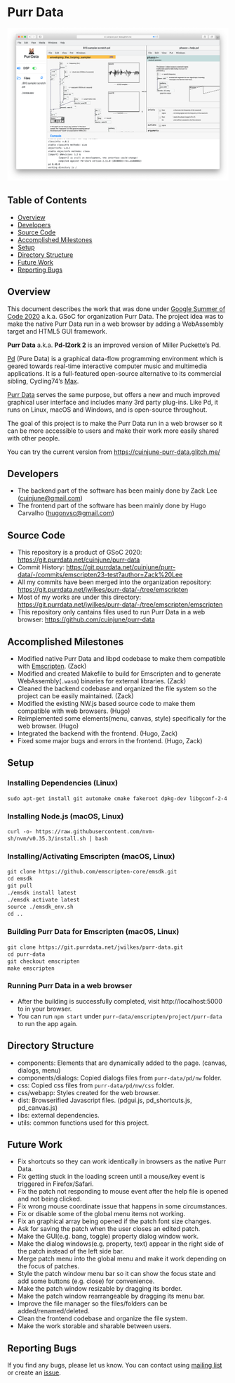 # Purr Data
<img src="screenshot.png" alt="screenshot" width="1000"/>

## Table of Contents
- [Overview](#overview)
- [Developers](#developers)
- [Source Code](#source-code)
- [Accomplished Milestones](#accomplished-milestones)
- [Setup](#setup)
- [Directory Structure](#directory-structure)
- [Future Work](#future-work)
- [Reporting Bugs](#reporting-bugs)

## Overview
This document describes the work that was done under [Google Summer of Code 2020](https://summerofcode.withgoogle.com/) a.k.a. GSoC for organization Purr Data. The project idea was to make the native Purr Data run in a web browser by adding a WebAssembly target and HTML5 GUI framework.

**Purr Data** a.k.a. **Pd-l2ork 2** is an improved version of Miller Puckette’s Pd.

[Pd](https://puredata.info/) (Pure Data) is a graphical data-flow programming environment which is geared towards real-time interactive computer music and multimedia applications. It is a full-featured open-source alternative to its commercial sibling, Cycling74’s [Max](https://cycling74.com/products/max-features).

[Purr Data](https://agraef.github.io/purr-data/) serves the same purpose, but offers a new and much improved graphical user interface and includes many 3rd party plug-ins. Like Pd, it runs on Linux, macOS and Windows, and is open-source throughout.

The goal of this project is to make the Purr Data run in a web browser so it can be more accessible to users and make their work more easily shared with other people.

You can try the current version from https://cuinjune-purr-data.glitch.me/

## Developers
- The backend part of the software has been mainly done by Zack Lee (cuinjune@gmail.com)
- The frontend part of the software has been mainly done by Hugo Carvalho (hugonvsc@gmail.com)

## Source Code
- This repository is a product of GSoC 2020: https://git.purrdata.net/cuinjune/purr-data
- Commit History: https://git.purrdata.net/cuinjune/purr-data/-/commits/emscripten23-test?author=Zack%20Lee
- All my commits have been merged into the organization repository: https://git.purrdata.net/jwilkes/purr-data/-/tree/emscripten
- Most of my works are under this directory: https://git.purrdata.net/jwilkes/purr-data/-/tree/emscripten/emscripten
- This repository only cantains files used to run Purr Data in a web browser: https://github.com/cuinjune/purr-data

## Accomplished Milestones
- Modified native Purr Data and libpd codebase to make them compatible with [Emscripten](https://emscripten.org/). (Zack)
- Modified and created Makefile to build for Emscripten and to generate WebAssembly(`.wasm`) binaries for external libraries. (Zack)
- Cleaned the backend codebase and organized the file system so the project can be easily maintained. (Zack)
- Modified the existing NW.js based source code to make them compatible with web browsers. (Hugo)
- Reimplemented some elements(menu, canvas, style) specifically for the web browser. (Hugo)
- Integrated the backend with the frontend. (Hugo, Zack)
- Fixed some major bugs and errors in the frontend. (Hugo, Zack)

## Setup

### Installing Dependencies (Linux)
```
sudo apt-get install git automake cmake fakeroot dpkg-dev libgconf-2-4
```

### Installing Node.js (macOS, Linux)
```
curl -o- https://raw.githubusercontent.com/nvm-sh/nvm/v0.35.3/install.sh | bash
```

### Installing/Activating Emscripten (macOS, Linux)
```
git clone https://github.com/emscripten-core/emsdk.git
cd emsdk
git pull
./emsdk install latest
./emsdk activate latest
source ./emsdk_env.sh
cd ..
```

### Building Purr Data for Emscripten (macOS, Linux)
```
git clone https://git.purrdata.net/jwilkes/purr-data.git
cd purr-data
git checkout emscripten
make emscripten
```

### Running Purr Data in a web browser
- After the building is successfully completed, visit http://localhost:5000 to in your browser.
- You can run `npm start` under `purr-data/emscripten/project/purr-data` to run the app again.

## Directory Structure
- components: Elements that are dynamically added to the page. (canvas, dialogs, menu)
- components/dialogs: Copied dialogs files from `purr-data/pd/nw` folder.
- css: Copied css files from `purr-data/pd/nw/css` folder.
- css/webapp: Styles created for the web browser.
- dist: Browserified Javascript files. (pdgui.js, pd_shortcuts.js, pd_canvas.js)
- libs: external dependencies.
- utils: common functions used for this project.

## Future Work
- Fix shortcuts so they can work identically in browsers as the native Purr Data.
- Fix getting stuck in the loading screen until a mouse/key event is triggered in Firefox/Safari.
- Fix the patch not responding to mouse event after the help file is opened and not being clicked.
- Fix wrong mouse coordinate issue that happens in some circumstances.
- Fix or disable some of the global menu items not working.
- Fix an graphical array being opened if the patch font size changes. 
- Ask for saving the patch when the user closes an edited patch.
- Make the GUI(e.g. bang, toggle) property dialog window work.
- Make the dialog windows(e.g. property, text) appear in the right side of the patch instead of the left side bar.
- Merge patch menu into the global menu and make it work depending on the focus of patches.
- Style the patch window menu bar so it can show the focus state and add some buttons (e.g. close) for convenience.
- Make the patch window resizable by dragging its border.
- Make the patch window rearrangeable by dragging its menu bar.
- Improve the file manager so the files/folders can be added/renamed/deleted.
- Clean the frontend codebase and organize the file system.
- Make the work storable and sharable between users.

## Reporting Bugs
If you find any bugs, please let us know. You can contact using [mailing list](http://disis.music.vt.edu/listinfo/l2ork-dev) or create an [issue](https://git.purrdata.net/jwilkes/purr-data/-/issues).
